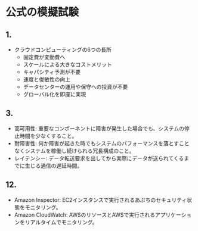 # 公式の模擬試験

## 1.

- クラウドコンピューティングの6つの長所
    - 固定費が変動費へ
    - スケールによる大きなコストメリット
    - キャパシティ予測が不要
    - 速度と俊敏性の向上
    - データセンターの運用や保守への投資が不要
    - グローバル化を即座に実現

## 3.

- 高可用性: 重要なコンポーネントに障害が発生した場合でも、システムの停止時間を少なくすること。
- 耐障害性: 何か障害が起きた時でもシステムのパフォーマンスを落とすことなくシステムを稼働し続けられる冗長構成のこと。
- レイテンシー: データ転送要求を出してから実際にデータが送られてくるまでに生じる通信の遅延時間。

## 12.

- Amazon Inspector: EC2インスタンスで実行されるあぷちのセキュリティ状態をモニタリング。
- Amazon CloudWatch: AWSのリソースとAWSで実行されるアプリケーションをリアルタイムでモニタリング。
